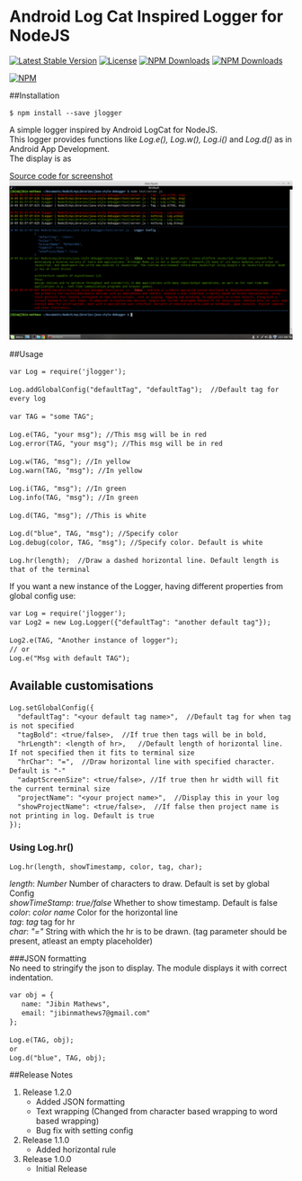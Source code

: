 # Android Log Cat Inspired Logger for NodeJS  
[![Latest Stable Version](https://img.shields.io/npm/v/jlogger.svg)](https://www.npmjs.com/package/jlogger)
[![License](https://img.shields.io/npm/l/jlogger.svg)](https://www.npmjs.com/package/jlogger)
[![NPM Downloads](https://img.shields.io/npm/dt/jlogger.svg)](https://www.npmjs.com/package/jlogger)
[![NPM Downloads](https://img.shields.io/npm/dm/jlogger.svg)](https://www.npmjs.com/package/jlogger)  
  
[![NPM](https://nodei.co/npm/jlogger.png?downloads=true&downloadRank=true&stars=true)](https://nodei.co/npm/jlogger/) 

##Installation  

```
$ npm install --save jlogger
```

A simple logger inspired by Android LogCat for NodeJS.  
This logger provides functions like *_Log.e(), Log.w(), Log.i()_* and *_Log.d()_* as in Android App Development.  
The display is as 

<a href="https://github.com/jazzyarchitects/java-inspired-node-logger/blob/master/test/server.js" target="_blank">Source code for screenshot </a>  
<img src="https://github.com/jazzyarchitects/java-inspired-node-logger/blob/master/images/shell.png" />

##Usage

```
var Log = require('jlogger');

Log.addGlobalConfig("defaultTag", "defaultTag");  //Default tag for every log

var TAG = "some TAG";

Log.e(TAG, "your msg"); //This msg will be in red
Log.error(TAG, "your msg"); //This msg will be in red

Log.w(TAG, "msg"); //In yellow
Log.warn(TAG, "msg"); //In yellow

Log.i(TAG, "msg"); //In green
Log.info(TAG, "msg"); //In green

Log.d(TAG, "msg"); //This is white

Log.d("blue", TAG, "msg"); //Specify color
Log.debug(color, TAG, "msg"); //Specify color. Default is white

Log.hr(length);  //Draw a dashed horizontal line. Default length is that of the terminal
```

If you want a new instance of the Logger, having different properties from global config use:

```
var Log = require('jlogger');
var Log2 = new Log.Logger({"defaultTag": "another default tag"});

Log2.e(TAG, "Another instance of logger");
// or
Log.e("Msg with default TAG");

```

## Available customisations

```
Log.setGlobalConfig({
  "defaultTag": "<your default tag name>",  //Default tag for when tag is not specified
  "tagBold": <true/false>,  //If true then tags will be in bold,
  "hrLength": <length of hr>,   //Default length of horizontal line. If not specified then it fits to terminal size
  "hrChar": "=",  //Draw horizontal line with specified character. Default is "-"
  "adaptScreenSize": <true/false>, //If true then hr width will fit the current terminal size
  "projectName": "<your project name>",  //Display this in your log
  "showProjectName": <true/false>,  //If false then project name is not printing in log. Default is true
});

```


### Using Log.hr()

```
Log.hr(length, showTimestamp, color, tag, char);
```

*_length_*: *Number*        Number of characters to draw. Default is set by global Config  
*_showTimeStamp_*:  *true/false*      Whether to show timestamp. Default is false  
*_color_*: *color name*     Color for the horizontal line  
*_tag_*: *tag*     tag for hr  
*_char_*: *"="*     String with which the hr is to be drawn. (tag parameter should be present, atleast an empty placeholder)  

###JSON formatting  
No need to stringify the json to display. The module displays it with correct indentation.
```
var obj = {
   name: "Jibin Mathews",
   email: "jibinmathews7@gmail.com"
};

Log.e(TAG, obj);
or
Log.d("blue", TAG, obj);
```


##Release Notes  
1. Release 1.2.0  
    * Added JSON formatting
    * Text wrapping (Changed from character based wrapping to word based wrapping)
    * Bug fix with setting config
2. Release 1.1.0
    * Added horizontal rule
3. Release 1.0.0
    * Initial Release
